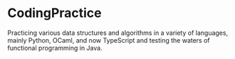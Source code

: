 # CodingPractice

Practicing various data structures and algorithms in a variety of languages, mainly Python, OCaml, and now TypeScript and testing the waters of functional programming in Java.

